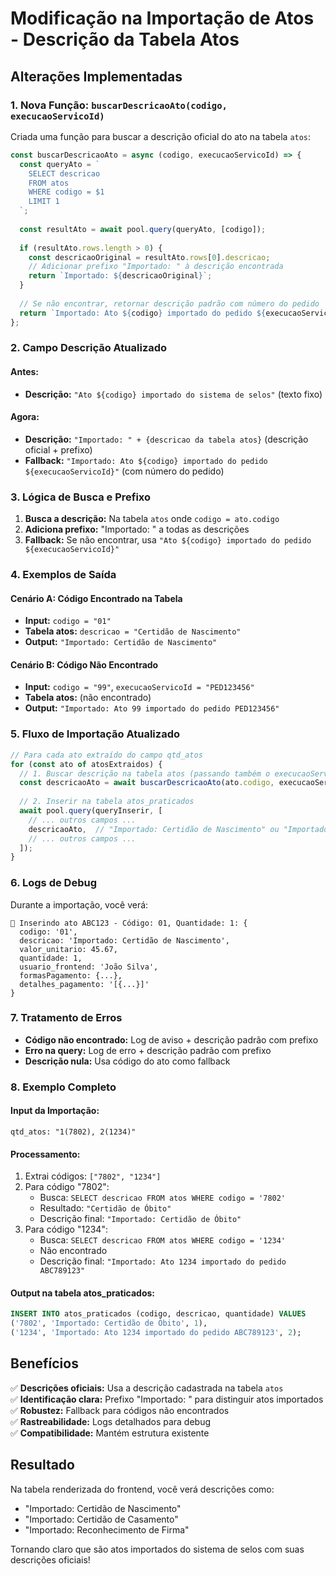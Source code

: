 # Modificação na Importação de Atos - Descrição da Tabela Atos

## Alterações Implementadas

### 1. **Nova Função: `buscarDescricaoAto(codigo, execucaoServicoId)`**

Criada uma função para buscar a descrição oficial do ato na tabela `atos`:

```javascript
const buscarDescricaoAto = async (codigo, execucaoServicoId) => {
  const queryAto = `
    SELECT descricao 
    FROM atos 
    WHERE codigo = $1
    LIMIT 1
  `;
  
  const resultAto = await pool.query(queryAto, [codigo]);
  
  if (resultAto.rows.length > 0) {
    const descricaoOriginal = resultAto.rows[0].descricao;
    // Adicionar prefixo "Importado: " à descrição encontrada
    return `Importado: ${descricaoOriginal}`;
  }
  
  // Se não encontrar, retornar descrição padrão com número do pedido
  return `Importado: Ato ${codigo} importado do pedido ${execucaoServicoId}`;
};
```

### 2. **Campo Descrição Atualizado**

#### **Antes:**
- **Descrição:** `"Ato ${codigo} importado do sistema de selos"` (texto fixo)

#### **Agora:**
- **Descrição:** `"Importado: " + {descricao da tabela atos}` (descrição oficial + prefixo)
- **Fallback:** `"Importado: Ato ${codigo} importado do pedido ${execucaoServicoId}"` (com número do pedido)

### 3. **Lógica de Busca e Prefixo**

1. **Busca a descrição:** Na tabela `atos` onde `codigo = ato.codigo`
2. **Adiciona prefixo:** "Importado: " a todas as descrições
3. **Fallback:** Se não encontrar, usa `"Ato ${codigo} importado do pedido ${execucaoServicoId}"`

### 4. **Exemplos de Saída**

#### **Cenário A: Código Encontrado na Tabela**
- **Input:** `codigo = "01"`
- **Tabela atos:** `descricao = "Certidão de Nascimento"`
- **Output:** `"Importado: Certidão de Nascimento"`

#### **Cenário B: Código Não Encontrado**
- **Input:** `codigo = "99"`, `execucaoServicoId = "PED123456"`
- **Tabela atos:** (não encontrado)
- **Output:** `"Importado: Ato 99 importado do pedido PED123456"`

### 5. **Fluxo de Importação Atualizado**

```javascript
// Para cada ato extraído do campo qtd_atos
for (const ato of atosExtraidos) {
  // 1. Buscar descrição na tabela atos (passando também o execucaoServicoId)
  const descricaoAto = await buscarDescricaoAto(ato.codigo, execucaoServicoId);
  
  // 2. Inserir na tabela atos_praticados
  await pool.query(queryInserir, [
    // ... outros campos ...
    descricaoAto,  // "Importado: Certidão de Nascimento" ou "Importado: Ato XX importado do pedido YYYYYY"
    // ... outros campos ...
  ]);
}
```

### 6. **Logs de Debug**

Durante a importação, você verá:

```
📝 Inserindo ato ABC123 - Código: 01, Quantidade: 1: {
  codigo: '01',
  descricao: 'Importado: Certidão de Nascimento',
  valor_unitario: 45.67,
  quantidade: 1,
  usuario_frontend: 'João Silva',
  formasPagamento: {...},
  detalhes_pagamento: '[{...}]'
}
```

### 7. **Tratamento de Erros**

- **Código não encontrado:** Log de aviso + descrição padrão com prefixo
- **Erro na query:** Log de erro + descrição padrão com prefixo
- **Descrição nula:** Usa código do ato como fallback

### 8. **Exemplo Completo**

#### **Input da Importação:**
```
qtd_atos: "1(7802), 2(1234)"
```

#### **Processamento:**
1. Extrai códigos: `["7802", "1234"]`
2. Para código "7802":
   - Busca: `SELECT descricao FROM atos WHERE codigo = '7802'`
   - Resultado: `"Certidão de Óbito"`
   - Descrição final: `"Importado: Certidão de Óbito"`
3. Para código "1234":
   - Busca: `SELECT descricao FROM atos WHERE codigo = '1234'`
   - Não encontrado
   - Descrição final: `"Importado: Ato 1234 importado do pedido ABC789123"`

#### **Output na tabela atos_praticados:**
```sql
INSERT INTO atos_praticados (codigo, descricao, quantidade) VALUES 
('7802', 'Importado: Certidão de Óbito', 1),
('1234', 'Importado: Ato 1234 importado do pedido ABC789123', 2);
```

## Benefícios

✅ **Descrições oficiais:** Usa a descrição cadastrada na tabela `atos`  
✅ **Identificação clara:** Prefixo "Importado: " para distinguir atos importados  
✅ **Robustez:** Fallback para códigos não encontrados  
✅ **Rastreabilidade:** Logs detalhados para debug  
✅ **Compatibilidade:** Mantém estrutura existente  

## Resultado

Na tabela renderizada do frontend, você verá descrições como:
- "Importado: Certidão de Nascimento"
- "Importado: Certidão de Casamento"
- "Importado: Reconhecimento de Firma"

Tornando claro que são atos importados do sistema de selos com suas descrições oficiais!